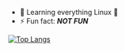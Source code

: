
<!--
**wayneotweezy/wayneotweezy** is a ✨ _special_ ✨ repository because its `README.md` (this file) appears on your GitHub profile.

Here are some ideas to get you started:
### Hi there 👋

- 🔭 I’m currently working on ...
- 👯 I’m looking to collaborate on ...
- 🤔 I’m looking for help with ...
- 💬 Ask me about ...
- 📫 How to reach me: ...
- 😄 Pronouns: ...
-->
- 🌱 Learning everything Linux 🐧
- ⚡ Fun fact: ***NOT FUN***

[![Top Langs](https://github-readme-stats.vercel.app/api/top-langs/?username=wayneotweezy&layout=compact)](https://github.com/anuraghazra/github-readme-stats)
